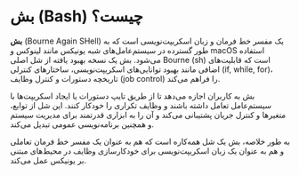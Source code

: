 # بش ‌(Bash) چیست؟

**بش** (Bourne Again SHell) یک مفسر خط فرمان و زبان اسکریپت‌نویسی است که به طور گسترده در سیستم‌عامل‌های شبه یونیکس مانند لینوکس و macOS استفاده می‌شود. بش یک نسخه بهبود یافته از شل اصلی Bourne (sh) است که قابلیت‌های اضافی مانند بهبود توانایی‌های اسکریپت‌نویسی، ساختارهای کنترلی (if, while, for)، تاریخچه دستورات و کنترل وظایف (job control) را فراهم می‌کند.

بش به کاربران اجازه می‌دهد تا از طریق تایپ دستورات یا ایجاد اسکریپت‌ها با سیستم‌عامل تعامل داشته باشند و وظایف تکراری را خودکار کنند. این شل از توابع، متغیرها و کنترل جریان پشتیبانی می‌کند و آن را به ابزاری قدرتمند برای مدیریت سیستم و همچنین برنامه‌نویسی عمومی تبدیل می‌کند.

به طور خلاصه، بش یک شل همه‌کاره است که هم به عنوان یک مفسر خط فرمان تعاملی و هم به عنوان یک زبان اسکریپت‌نویسی برای خودکارسازی وظایف در محیط‌های مبتنی بر یونیکس عمل می‌کند.
